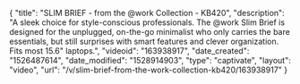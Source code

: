 {
    "title": "SLIM BRIEF  - from the @work Collection - KB420",
    "description": "A sleek choice for style-conscious professionals. The @work Slim Brief is designed for the unplugged, on-the-go minimalist who only carries the bare essentials, but still surprises with smart features and clever organization. Fits most 15.6\" laptops.",
    "videoid": "163938917",
    "date_created": "1526487614",
    "date_modified": "1528914903",
    "type": "captivate",
    "layout": "video",
    "url": "\/v\/slim-brief-from-the-work-collection-kb420\/163938917"
}